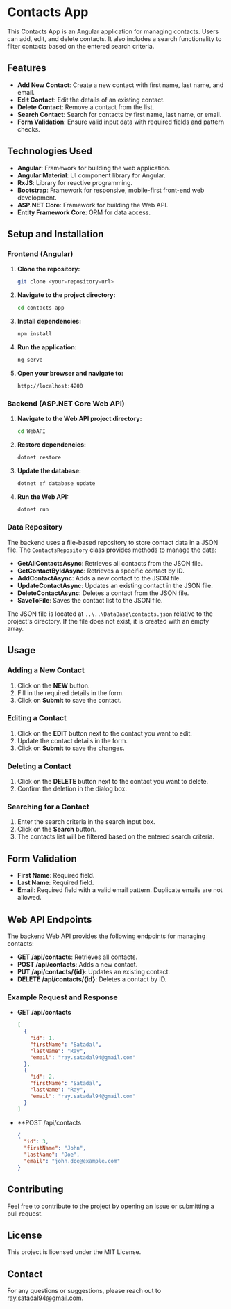 # Contacts App

This Contacts App is an Angular application for managing contacts. Users can add, edit, and delete contacts. It also includes a search functionality to filter contacts based on the entered search criteria.

## Features

- **Add New Contact**: Create a new contact with first name, last name, and email.
- **Edit Contact**: Edit the details of an existing contact.
- **Delete Contact**: Remove a contact from the list.
- **Search Contact**: Search for contacts by first name, last name, or email.
- **Form Validation**: Ensure valid input data with required fields and pattern checks.

## Technologies Used

- **Angular**: Framework for building the web application.
- **Angular Material**: UI component library for Angular.
- **RxJS**: Library for reactive programming.
- **Bootstrap**: Framework for responsive, mobile-first front-end web development.
- **ASP.NET Core**: Framework for building the Web API.
- **Entity Framework Core**: ORM for data access.

## Setup and Installation

### Frontend (Angular)

1. **Clone the repository:**
    ```bash
    git clone <your-repository-url>
    ```

2. **Navigate to the project directory:**
    ```bash
    cd contacts-app
    ```

3. **Install dependencies:**
    ```bash
    npm install
    ```

4. **Run the application:**
    ```bash
    ng serve
    ```

5. **Open your browser and navigate to:**
    ```
    http://localhost:4200
    ```

### Backend (ASP.NET Core Web API)

1. **Navigate to the Web API project directory:**
    ```bash
    cd WebAPI
    ```

2. **Restore dependencies:**
    ```bash
    dotnet restore
    ```

3. **Update the database:**
    ```bash
    dotnet ef database update
    ```

4. **Run the Web API:**
    ```bash
    dotnet run
    ```

### Data Repository

The backend uses a file-based repository to store contact data in a JSON file. The `ContactsRepository` class provides methods to manage the data:

- **GetAllContactsAsync**: Retrieves all contacts from the JSON file.
- **GetContactByIdAsync**: Retrieves a specific contact by ID.
- **AddContactAsync**: Adds a new contact to the JSON file.
- **UpdateContactAsync**: Updates an existing contact in the JSON file.
- **DeleteContactAsync**: Deletes a contact from the JSON file.
- **SaveToFile**: Saves the contact list to the JSON file.

The JSON file is located at `..\..\DataBase\contacts.json` relative to the project's directory. If the file does not exist, it is created with an empty array.

## Usage

### Adding a New Contact

1. Click on the **NEW** button.
2. Fill in the required details in the form.
3. Click on **Submit** to save the contact.

### Editing a Contact

1. Click on the **EDIT** button next to the contact you want to edit.
2. Update the contact details in the form.
3. Click on **Submit** to save the changes.

### Deleting a Contact

1. Click on the **DELETE** button next to the contact you want to delete.
2. Confirm the deletion in the dialog box.

### Searching for a Contact

1. Enter the search criteria in the search input box.
2. Click on the **Search** button.
3. The contacts list will be filtered based on the entered search criteria.

## Form Validation

- **First Name**: Required field.
- **Last Name**: Required field.
- **Email**: Required field with a valid email pattern. Duplicate emails are not allowed.

## Web API Endpoints

The backend Web API provides the following endpoints for managing contacts:

- **GET /api/contacts**: Retrieves all contacts.
- **POST /api/contacts**: Adds a new contact.
- **PUT /api/contacts/{id}**: Updates an existing contact.
- **DELETE /api/contacts/{id}**: Deletes a contact by ID.

### Example Request and Response

- **GET /api/contacts**

  ```json
  [
    {
      "id": 1,
      "firstName": "Satadal",
      "lastName": "Ray",
      "email": "ray.satadal94@gmail.com"
    },
    {
      "id": 2,
      "firstName": "Satadal",
      "lastName": "Ray",
      "email": "ray.satadal94@gmail.com"
    }
  ]

- **POST /api/contacts

  ```json
  {
    "id": 3,
    "firstName": "John",
    "lastName": "Doe",
    "email": "john.doe@example.com"
  }

## Contributing
Feel free to contribute to the project by opening an issue or submitting a pull request.

## License
This project is licensed under the MIT License.

## Contact
For any questions or suggestions, please reach out to ray.satadal94@gmail.com.